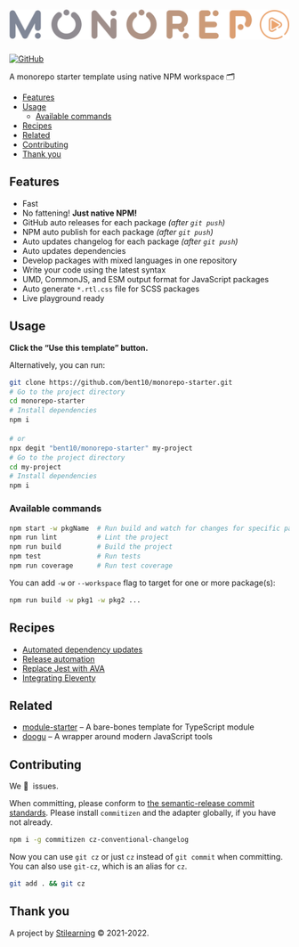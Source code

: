 <!-- Make sure you overwrite all the contents of this readme file with yours on your real project. Also, you can delete the `docs` and `examples` folders. -->

# <img src=".github/media/logo.svg" alt="Logo" width="520px">

<!-- [![GitHub Workflow Status](https://img.shields.io/github/workflow/status/bent10/monorepo-starter/Release?style=flat-square)](https://github.com/bent10/monorepo-starter/actions/workflows/release.yml) -->

[![GitHub](https://img.shields.io/github/license/bent10/monorepo-starter?style=flat-square)](license)

A monorepo starter template using native NPM workspace 🗂️

- [Features](#features)
- [Usage](#usage)
  - [Available commands](#available-commands)
- [Recipes](#recipes)
- [Related](#related)
- [Contributing](#contributing)
- [Thank you](#thank-you)

## Features

- Fast
- No fattening! **Just native NPM!**
- GitHub auto releases for each package _(after `git push`)_
- NPM auto publish for each package _(after `git push`)_
- Auto updates changelog for each package _(after `git push`)_
- Auto updates dependencies
- Develop packages with mixed languages in one repository
- Write your code using the latest syntax
- UMD, CommonJS, and ESM output format for JavaScript packages
- Auto generate `*.rtl.css` file for SCSS packages
- Live playground ready

## Usage

**Click the “Use this template” button.**

Alternatively, you can run:

```bash
git clone https://github.com/bent10/monorepo-starter.git
# Go to the project directory
cd monorepo-starter
# Install dependencies
npm i

# or
npx degit "bent10/monorepo-starter" my-project
# Go to the project directory
cd my-project
# Install dependencies
npm i
```

### Available commands

```bash
npm start -w pkgName  # Run build and watch for changes for specific package
npm run lint          # Lint the project
npm run build         # Build the project
npm test              # Run tests
npm run coverage      # Run test coverage
```

You can add `-w` or `--workspace` flag to target for one or more package(s):

```bash
npm run build -w pkg1 -w pkg2 ...
```

## Recipes

- [Automated dependency updates](.github/recipes/setup-renovate.md)
- [Release automation](.github/recipes/release-automation.md)
- [Replace Jest with AVA](.github/recipes/tests-with-ava.md)
- [Integrating Eleventy](.github/recipes/integrating-eleventy.md)

## Related

- [module-starter](https://github.com/bent10/module-starter) – A bare-bones template for TypeScript module
- [doogu](https://github.com/bent10/doogu) – A wrapper around modern JavaScript tools

## Contributing

We 💛&nbsp; issues.

When committing, please conform to [the semantic-release commit standards](https://www.conventionalcommits.org/). Please install `commitizen` and the adapter globally, if you have not already.

```bash
npm i -g commitizen cz-conventional-changelog
```

Now you can use `git cz` or just `cz` instead of `git commit` when committing. You can also use `git-cz`, which is an alias for `cz`.

```bash
git add . && git cz
```

## Thank you

A project by [Stilearning](https://stilearning.com) &copy; 2021-2022.

